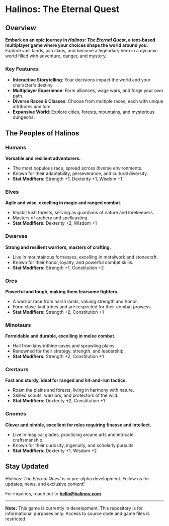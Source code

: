 # Halinos: The Eternal Quest

## Overview
**Embark on an epic journey in *Halinos: The Eternal Quest*, a text-based multiplayer game where your choices shape the world around you.** Explore vast lands, join clans, and become a legendary hero in a dynamic world filled with adventure, danger, and mystery.

### Key Features:
- **Interactive Storytelling**: Your decisions impact the world and your character's destiny.
- **Multiplayer Experience**: Form alliances, wage wars, and forge your own path.
- **Diverse Races & Classes**: Choose from multiple races, each with unique attributes and lore.
- **Expansive World**: Explore cities, forests, mountains, and mysterious dungeons.

## The Peoples of Halinos

### **Humans**
**Versatile and resilient adventurers.**
- The most populous race, spread across diverse environments.
- Known for their adaptability, perseverance, and cultural diversity.
- **Stat Modifiers:** Strength +1, Dexterity +1, Wisdom +1

### **Elves**
**Agile and wise, excelling in magic and ranged combat.**
- Inhabit lush forests, serving as guardians of nature and lorekeepers.
- Masters of archery and spellcasting.
- **Stat Modifiers:** Dexterity +2, Wisdom +1

### **Dwarves**
**Strong and resilient warriors, masters of crafting.**
- Live in mountainous fortresses, excelling in metalwork and stonecraft.
- Known for their honor, loyalty, and powerful combat skills.
- **Stat Modifiers:** Strength +1, Constitution +2

### **Orcs**
**Powerful and tough, making them fearsome fighters.**
- A warrior race from harsh lands, valuing strength and honor.
- Form close-knit tribes and are respected for their combat prowess.
- **Stat Modifiers:** Strength +2, Constitution +1

### **Minotaurs**
**Formidable and durable, excelling in melee combat.**
- Hail from labyrinthine caves and sprawling plains.
- Renowned for their strategy, strength, and leadership.
- **Stat Modifiers:** Strength +2, Constitution +1

### **Centaurs**
**Fast and sturdy, ideal for ranged and hit-and-run tactics.**
- Roam the plains and forests, living in harmony with nature.
- Skilled scouts, warriors, and protectors of the wild.
- **Stat Modifiers:** Dexterity +2, Constitution +1

### **Gnomes**
**Clever and nimble, excellent for roles requiring finesse and intellect.**
- Live in magical glades, practicing arcane arts and intricate craftsmanship.
- Known for their curiosity, ingenuity, and scholarly pursuits.
- **Stat Modifiers:** Dexterity +1, Wisdom +2

## Stay Updated
*Halinos: The Eternal Quest* is in pre-alpha development. Follow us for updates, news, and exclusive content!

For inquiries, reach out to **hello@halinos.com**.

---
**Note:** This game is currently in development. This repository is for informational purposes only. Access to source code and game files is restricted.

